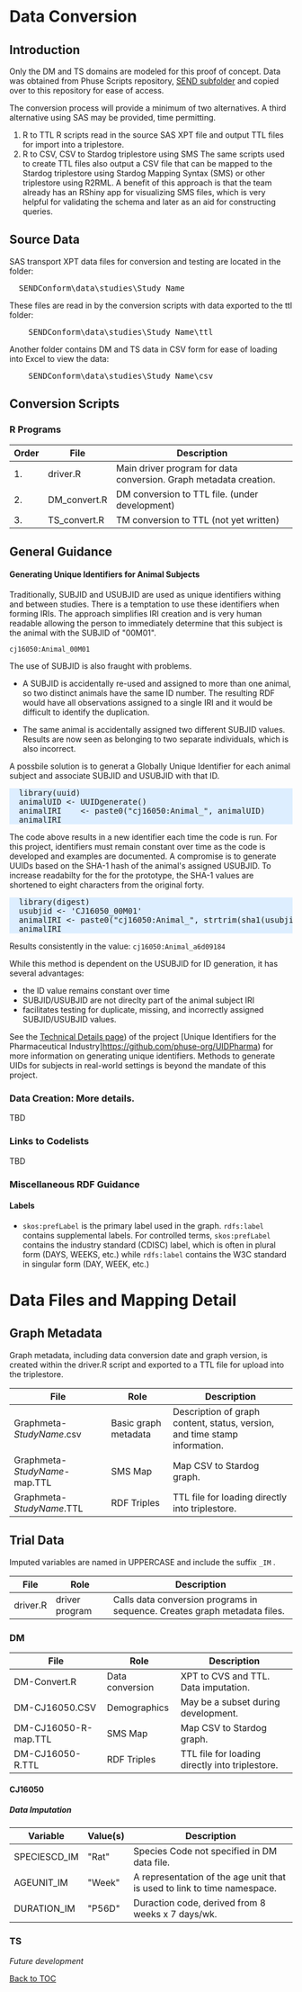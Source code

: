 <link href="styles.css" rel="stylesheet"/>


# Data Conversion

## Introduction
Only the DM and TS domains are modeled for this proof of concept. Data was obtained from Phuse Scripts repository, [SEND subfolder](https://github.com/phuse-org/phuse-scripts/tree/master/data/send) and copied over to this repository for ease of access.

The conversion process will provide a minimum of two alternatives. A third alternative using SAS may be provided, time permitting.
1. R to TTL
   R scripts read in the source SAS XPT file and output TTL files for import into a triplestore.
1. R to CSV, CSV to Stardog triplestore using SMS
   The same scripts used to create TTL files also output a CSV file that can be mapped to the Stardog triplestore using Stardog Mapping Syntax (SMS) or other triplestore using R2RML. A benefit of this approach is that the team already has an RShiny app for visualizing SMS files, which is very helpful for validating the schema and later as an aid for constructing queries.

## Source Data

SAS transport XPT data files for conversion and testing are located in the folder:
<pre>
  SENDConform\data\studies\<font class="extraInfo">Study Name</font> 
</pre>

These files are read in by the conversion scripts with data exported to the ttl folder:
<pre>
    SENDConform\data\studies\<font class="extraInfo">Study Name</font>\ttl
</pre>

Another folder contains DM and TS data in CSV form for ease of loading into Excel to view the data:

<pre>
    SENDConform\data\studies\<font class="extraInfo">Study Name</font>\csv
</pre>

## Conversion Scripts


### R Programs
| Order  | File                 | Description                                  |
| ------ | -------------------- | ---------------------------------------------|
| 1.     | driver.R             | Main driver program for data conversion. Graph metadata creation. |
| 2.     | DM_convert.R         | DM conversion to TTL file. (under development) |
| 3.     | TS_convert.R         | TM conversion to TTL (not yet written)   |


## General Guidance

#### Generating Unique Identifiers for Animal Subjects
Traditionally, SUBJID and USUBJID are used as unique identifiers withing and between studies. There is a temptation to use these identifiers when forming IRIs. The approach simplifies IRI creation and is very human readable allowing the person to immediately determine that this subject is the animal with the SUBJID of "00M01".

`cj16050:Animal_00M01`

The use of SUBJID is also fraught with problems. 

* A SUBJID is accidentally re-used and assigned to more than one animal, so two distinct animals have the same ID number. The  resulting RDF would have all observations assigned to a single IRI and it would be difficult to identify the duplication. 

* The same animal is accidentally assigned two different SUBJID values. Results are now seen as belonging to two separate individuals, which is also incorrect. 

A possbile  solution is to generat a Globally Unique Identifier for each animal subject and associate SUBJID and USUBJID with that ID.

<pre style="background-color:#DDEEFF;">
  library(uuid)
  animalUID <- UUIDgenerate()
  animalIRI    <- paste0("cj16050:Animal_", animalUID)
  animalIRI                                 
</pre>

The code above results in a new identifier each time the code is run. For this project, identifiers must remain constant over time as the code is developed and examples are documented. A compromise is to generate UUIDs based on the SHA-1 hash of the animal's assigned USUBJID. To increase readabilty for the for the prototype, the SHA-1 values are shortened to eight characters from the original forty.

<pre style="background-color:#DDEEFF;">
  library(digest)
  usubjid <- 'CJ16050_00M01'
  animalIRI <- paste0("cj16050:Animal_", strtrim(sha1(usubjid), 8))  # Truncate for readabilty in the pilot
  animalIRI
</pre>

Results consistently in the value:
`cj16050:Animal_a6d09184`

While this method is dependent on the USUBJID for ID generation, it has several advantages: 
* the ID value remains constant over time 
* SUBJID/USUBJID are not direclty part of the animal subject IRI
* facilitates testing for duplicate, missing, and incorrectly assigned SUBJID/USUBJID values.

See the [Technical Details page](https://github.com/phuse-org/UIDPharma/blob/master/UUIDTechDetails.md)) of the project [Unique Identifiers for the Pharmaceutical Industry]https://github.com/phuse-org/UIDPharma) for more information on generating unique identifiers. Methods to generate UIDs for subjects in real-world settings is beyond the mandate of this project.

### Data Creation: More details.
TBD



### Links to Codelists
TBD

### Miscellaneous RDF Guidance
#### Labels

* `skos:prefLabel` is the primary label used in the graph. `rdfs:label` contains supplemental labels. For controlled terms, `skos:prefLabel` contains the industry standard (CDISC) label, which is often in plural form (DAYS, WEEKS, etc.) while `rdfs:label` contains the W3C standard in singular form (DAY, WEEK, etc.)

# Data Files and Mapping Detail

## Graph Metadata 
Graph metadata, including data conversion date and graph version, is created within the driver.R script and exported to a TTL file for upload into the triplestore.

| File      | Role                     | Description                                  |
| --------- | ------------------------ | ---------------------------------------------|
|Graphmeta-*StudyName*.csv | Basic graph metadata | Description of graph content, status, version, and time stamp information. |
|Graphmeta-*StudyName*-map.TTL|SMS Map | Map CSV to Stardog graph. |
|Graphmeta-*StudyName*.TTL| RDF Triples | TTL file for loading directly into triplestore. |


## Trial Data
 
 Imputed variables are named in UPPERCASE and include the suffix `_IM` .

| File      | Role                     | Description                  |
| --------- | ------------------------ |------------------------------|
| driver.R  | driver program           | Calls data conversion programs in sequence. Creates graph metadata files.

 
### DM 
| File      | Role                     | Description                                  |
| --------- | ------------------------ | ---------------------------------------------|
| DM-Convert.R| Data conversion        | XPT to CVS and TTL. Data imputation.
| DM-CJ16050.CSV | Demographics        |  May be a subset during development. |
| DM-CJ16050-R-map.TTL | SMS Map       | Map CSV to Stardog graph. |
| DM-CJ16050-R.TTL | RDF Triples       | TTL file for loading directly into triplestore. |

#### CJ16050
##### Data Imputation
| Variable     | Value(s)            | Description                                  |
| ------------ | ------------------- | ---------------------------------------------|
| SPECIESCD_IM |  "Rat"              | Species Code not specified in DM data file.
| AGEUNIT_IM   |  "Week"             | A representation of the age unit that is used to link to time namespace. |
| DURATION_IM  | "P56D"              | Duraction code, derived from 8 weeks x 7 days/wk. |

### TS

*Future development*



[Back to TOC](TableOfContents.md)
